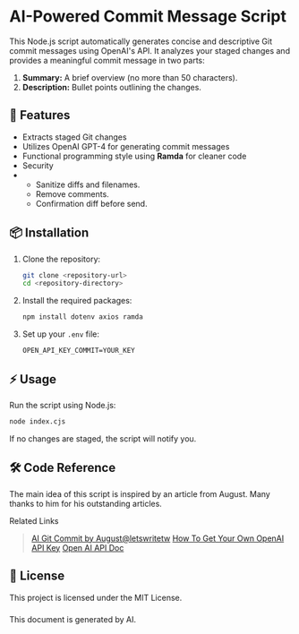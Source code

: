 # AI-Powered Commit Message Script

This Node.js script automatically generates concise and descriptive Git commit messages using OpenAI's API. It analyzes your staged changes and provides a meaningful commit message in two parts:

1. **Summary:** A brief overview (no more than 50 characters).
2. **Description:** Bullet points outlining the changes.

## 🚀 Features
- Extracts staged Git changes
- Utilizes OpenAI GPT-4 for generating commit messages
- Functional programming style using **Ramda** for cleaner code
- Security
- - Sanitize diffs and filenames.
  - Remove comments.
  - Confirmation diff before send.

## 📦 Installation

1. Clone the repository:
   ```bash
   git clone <repository-url>
   cd <repository-directory>
   ```

2. Install the required packages:
   ```bash
   npm install dotenv axios ramda
   ```

3. Set up your `.env` file:
   ```env
   OPEN_API_KEY_COMMIT=YOUR_KEY
   ```

## ⚡ Usage

Run the script using Node.js:
```bash
node index.cjs
```

If no changes are staged, the script will notify you.

## 🛠️ Code Reference
The main idea of this script is inspired by an article from August. Many thanks to him for his outstanding articles.

Related Links
> [AI Git Commit by August@letswritetw](https://medium.com/front-end-augustus-study-notes/ai-git-commit-4a544419fe4f)
> [How To Get Your Own OpenAI API Key](https://medium.com/@lorenzozar/how-to-get-your-own-openai-api-key-f4d44e60c327)
> [Open AI API Doc](https://openai.com/index/openai-api/)

## 📄 License
This project is licensed under the MIT License.

###
This document is generated by AI.
